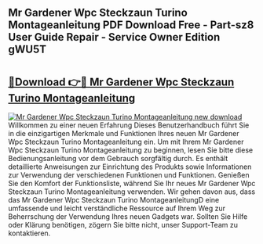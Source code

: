 ## Mr Gardener Wpc Steckzaun Turino Montageanleitung PDF Download Free - Part-sz8 User Guide Repair - Service Owner Edition gWU5T

# <h2><a href="http://df70up.blite.top/?on=Mr+Gardener+Wpc+Steckzaun+Turino+Montageanleitung">🔗Download 👉🔴 Mr Gardener Wpc Steckzaun Turino Montageanleitung</a></h2>

[![Mr Gardener Wpc Steckzaun Turino Montageanleitung new download](https://i.imgur.com/lujVjoI.png)](http://df70up.blite.top/?on=Mr+Gardener+Wpc+Steckzaun+Turino+Montageanleitung)
Willkommen zu einer neuen Erfahrung Dieses Benutzerhandbuch führt Sie in die einzigartigen Merkmale und Funktionen Ihres neuen Mr Gardener Wpc Steckzaun Turino Montageanleitung ein. Um mit Ihrem Mr Gardener Wpc Steckzaun Turino Montageanleitung zu beginnen, lesen Sie bitte diese Bedienungsanleitung vor dem Gebrauch sorgfältig durch. Es enthält detaillierte Anweisungen zur Einrichtung des Produkts sowie Informationen zur Verwendung der verschiedenen Funktionen und Funktionen. Genießen Sie den Komfort der Funktionsliste, während Sie Ihr neues Mr Gardener Wpc Steckzaun Turino Montageanleitung verwenden. Wir gehen davon aus, dass das Mr Gardener Wpc Steckzaun Turino MontageanleitungD eine umfassende und leicht verständliche Ressource auf Ihrem Weg zur Beherrschung der Verwendung Ihres neuen Gadgets war. Sollten Sie Hilfe oder Klärung benötigen, zögern Sie bitte nicht, unser Support-Team zu kontaktieren.
